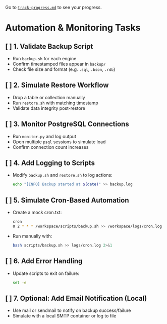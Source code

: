 Go to [`track-progress.md`](../README.md) to see your progress.

# Automation & Monitoring Tasks

## [ ] 1. Validate Backup Script
- Run `backup.sh` for each engine
- Confirm timestamped files appear in `backup/`
- Check file size and format (e.g. `.sql`, `.bson`, `.rdb`)

## [ ] 2. Simulate Restore Workflow
- Drop a table or collection manually
- Run `restore.sh` with matching timestamp
- Validate data integrity post-restore

## [ ] 3. Monitor PostgreSQL Connections
- Run `monitor.py` and log output
- Open multiple `psql` sessions to simulate load
- Confirm connection count increases

## [ ] 4. Add Logging to Scripts
- Modify `backup.sh` and `restore.sh` to log actions:
  ```bash
  echo "[INFO] Backup started at $(date)" >> backup.log

## [ ] 5. Simulate Cron-Based Automation
- Create a mock cron.txt:

    ```bash
    cron
    0 2 * * * /workspace/scripts/backup.sh >> /workspace/logs/cron.log 2>&1
    ```

- Run manually with:

    ```bash
    bash scripts/backup.sh >> logs/cron.log 2>&1
    ```

## [ ] 6. Add Error Handling
- Update scripts to exit on failure:

    ```bash
    set -e
    ```

## [ ] 7. Optional: Add Email Notification (Local)
- Use mail or sendmail to notify on backup success/failure
- Simulate with a local SMTP container or log to file